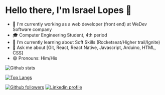 # Hello there, I'm Israel Lopes 👋

- 🔭 I'm currently working as a web developer (front end) at WeDev Software company
- 🎓 Computer Engineering Student, 4th period
- 🌱 I’m currently learning about Soft Skills (Rocketseat/Higher trail/Ignite)
- 💬 Ask me about [Git, React, React Native, Javascript, Arduino, HTML, CSS]
- 😄 Pronouns: Him/His

![Github stats](https://github-readme-stats.vercel.app/api?username=Raellopes368&theme=radical&show_icons=true)


[![Top Langs](https://github-readme-stats.vercel.app/api/top-langs/?username=Raellopes368&theme=radical&show_icons=true&layout=compact)](https://github.com/anuraghazra/github-readme-stats)


[![Github followers](https://img.shields.io/github/followers/Raellopes368?logo=github&logoColor=%23ddd&style=flat-square)](https://github.com/Raellopes368)
[![Linkedin profile](https://img.shields.io/badge/-LinkedIn-060606?style=flat&labelColor=0D0D0D&logo=Linkedin&Color=white)](https://www.linkedin.com/in/israel-lopes-silva/)
